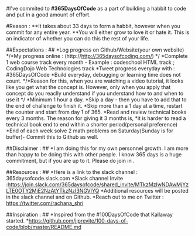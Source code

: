 
#I've commited to **#365DaysOfCode** as a part of building a habbit to code and put in a good amount of effort. 

#Reason : 
**It takes about 33 days to form a habbit, however when you commit for any entire year. 
**You will either grow to love it or hate it. This is an indicator of whether you can do this the rest of your life. 

##Expectations : ##
  *Log progress on Github/Website(your own website)
  */*My progress online : (http://http://365daysofcoding.com/) */
  *Complete 1 web course track every month - Example : codeschool HTML track ; CodingDojo Web Technologies track 
  *Tweet progress everyday with : #365DaysOfCode
  *Build everyday, debugging or learning time does not count. 
  */*Reason for this, when you are watching a video tutorial, it looks like you get what the concept is. However, only when you apply that concept do you reaclly understand if you understand how to and when to use it */
  *Minimum 1 hour a day. 
  *Skip a day - then you have to add that to the end of challenge to finish it.
  *Skip more than a 1 day at a time, restart the counter and start from day 1 of 365. 
  *Read and review technical books every 3 months. The reason for giving it 3 months is, 
  *it is harder to read a technical book end to end within a shorter period(personal preference) 
  *End of each week solve 2 math problems on Saturday(Sunday is for buffer)- Commit this to Github as well. 

##Disclaimer : ##
  *I am doing this for my own personnel growth. I am more than happy to be doing this with other people. I know 365 days is a huge commitment, but if you are up to it. Please do join in .

##Resources : ##
  *Here is a link to the slack channel : 365daysofcode.slack.com
  *Slack channel Invite :https://join.slack.com/365daysofcode/shared_invite/MTkzMzIwNDAwMjYzLTE0OTY2MjE2NzAtYTkzNzI3NGVlYQ
  *Additional resources will be posted in the slack channel and on Github. 
  *Reach out to me on Twitter : https://twitter.com/rachana_shri
  
##Inspiration : ##
  *Inspired from the #100DaysOfCode that Kallaway started. 
  *https://github.com/jjprevite/100-days-of-code/blob/master/README.md
  
